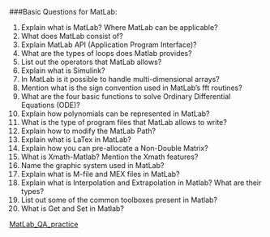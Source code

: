 ###Basic Questions for MatLab:

1) Explain what is MatLab? Where MatLab can be applicable?
2) What does MatLab consist of?
3) Explain MatLab API (Application Program Interface)?
4) What are the types of loops does Matlab provides?
5) List out the operators that MatLab allows?
6) Explain what is Simulink?
7) In MatLab is it possible to handle multi-dimensional arrays?
8) Mention what is the sign convention used in MatLab’s fft routines?
9) What are the four basic functions to solve Ordinary Differential Equations (ODE)?
10) Explain how polynomials can be represented in MatLab?
11) What is the type of program files that MatLab allows to write?
12) Explain how to modify the MatLab Path?
13) Explain what is LaTex in MatLab?
14) Explain how you can pre-allocate a Non-Double Matrix?
15) What is Xmath-Matlab? Mention the Xmath features?
16) Name the graphic system used in MatLab?
17) Explain what is M-file and MEX files in MatLab?
18) Explain what is Interpolation and Extrapolation in Matlab? What are their types?
19) List out some of the common toolboxes present in Matlab?
20) What is Get and Set in Matlab?


[MatLab_QA_practice](https://www.sanfoundry.com/1000-matlab-questions-answers/)
